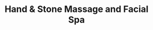 ---
title: "Hand & Stone Massage and Facial Spa"
url: /bethlehem/hand-und-stone-massage-and-facial-spa/
shop: Massage
---